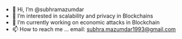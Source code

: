 - 👋 Hi, I’m @subhramazumdar
- 👀 I’m interested in scalability and privacy in Blockchains
- 🌱 I’m currently working on economic attacks in Blockchain
- 📫 How to reach me ... email: subhra.mazumdar1993@gmail.com

<!---
subhramazumdar/subhramazumdar is a ✨ special ✨ repository because its `README.md` (this file) appears on your GitHub profile.
You can click the Preview link to take a look at your changes.
--->
